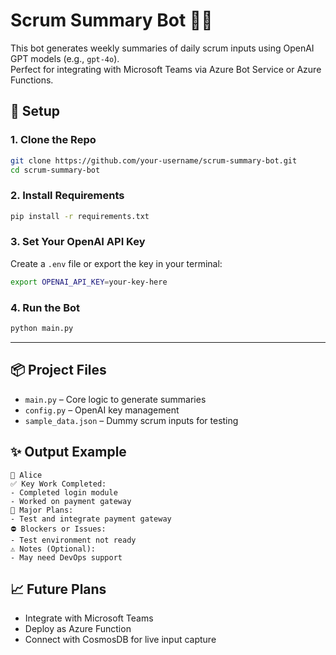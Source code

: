 # Scrum Summary Bot 🤖📝

This bot generates weekly summaries of daily scrum inputs using OpenAI GPT models (e.g., `gpt-4o`).  
Perfect for integrating with Microsoft Teams via Azure Bot Service or Azure Functions.

## 🔧 Setup

### 1. Clone the Repo
```bash
git clone https://github.com/your-username/scrum-summary-bot.git
cd scrum-summary-bot
```

### 2. Install Requirements
```bash
pip install -r requirements.txt
```

### 3. Set Your OpenAI API Key
Create a `.env` file or export the key in your terminal:
```bash
export OPENAI_API_KEY=your-key-here
```

### 4. Run the Bot
```bash
python main.py
```

---

## 📦 Project Files

- `main.py` – Core logic to generate summaries
- `config.py` – OpenAI key management
- `sample_data.json` – Dummy scrum inputs for testing

## ✨ Output Example

```
👤 Alice
✅ Key Work Completed:
- Completed login module
- Worked on payment gateway
📅 Major Plans:
- Test and integrate payment gateway
⛔ Blockers or Issues:
- Test environment not ready
⚠️ Notes (Optional):
- May need DevOps support
```

## 📈 Future Plans

- Integrate with Microsoft Teams
- Deploy as Azure Function
- Connect with CosmosDB for live input capture